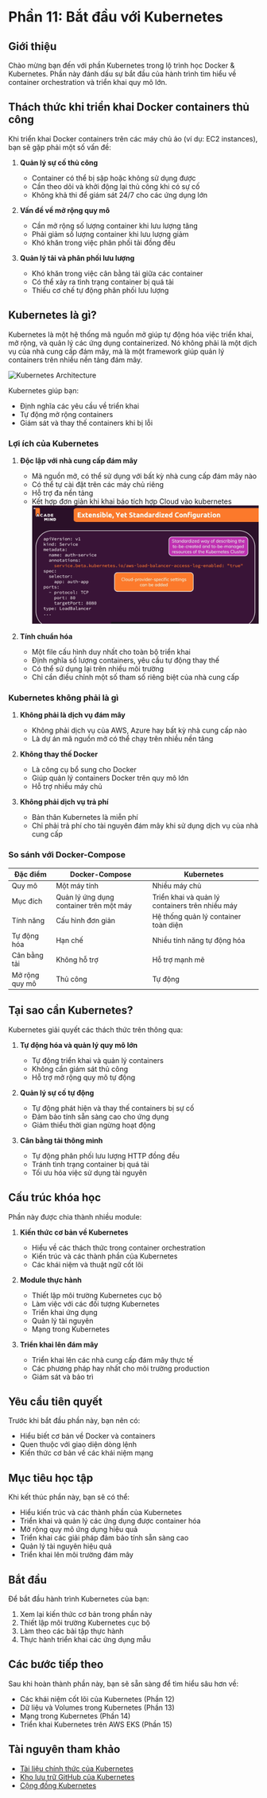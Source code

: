 # Phần 11: Bắt đầu với Kubernetes

## Giới thiệu

Chào mừng bạn đến với phần Kubernetes trong lộ trình học Docker & Kubernetes. Phần này đánh dấu sự bắt đầu của hành trình tìm hiểu về container orchestration và triển khai quy mô lớn.



## Thách thức khi triển khai Docker containers thủ công

Khi triển khai Docker containers trên các máy chủ ảo (ví dụ: EC2 instances), bạn sẽ gặp phải một số vấn đề:

1. **Quản lý sự cố thủ công**
   - Container có thể bị sập hoặc không sử dụng được
   - Cần theo dõi và khởi động lại thủ công khi có sự cố
   - Không khả thi để giám sát 24/7 cho các ứng dụng lớn

2. **Vấn đề về mở rộng quy mô**
   - Cần mở rộng số lượng container khi lưu lượng tăng
   - Phải giảm số lượng container khi lưu lượng giảm
   - Khó khăn trong việc phân phối tải đồng đều

3. **Quản lý tải và phân phối lưu lượng**
   - Khó khăn trong việc cân bằng tải giữa các container
   - Có thể xảy ra tình trạng container bị quá tải
   - Thiếu cơ chế tự động phân phối lưu lượng

## Kubernetes là gì?

Kubernetes là một hệ thống mã nguồn mở giúp tự động hóa việc triển khai, mở rộng, và quản lý các ứng dụng containerized. Nó không phải là một dịch vụ của nhà cung cấp đám mây, mà là một framework giúp quản lý containers trên nhiều nền tảng đám mây.

![Kubernetes Architecture](./images/kubernetes-architecture.png)

Kubernetes giúp bạn:
- Định nghĩa các yêu cầu về triển khai
- Tự động mở rộng containers
- Giám sát và thay thế containers khi bị lỗi


### Lợi ích của Kubernetes

1. **Độc lập với nhà cung cấp đám mây**
   - Mã nguồn mở, có thể sử dụng với bất kỳ nhà cung cấp đám mây nào
   - Có thể tự cài đặt trên các máy chủ riêng
   - Hỗ trợ đa nền tảng
   - Kết hợp đơn giản khi khai báo tích hợp Cloud vào kubernetes
   ![Kubernetes](./images/image.png)

2. **Tính chuẩn hóa**
   - Một file cấu hình duy nhất cho toàn bộ triển khai
   - Định nghĩa số lượng containers, yêu cầu tự động thay thế
   - Có thể sử dụng lại trên nhiều môi trường
   - Chỉ cần điều chỉnh một số tham số riêng biệt của nhà cung cấp

### Kubernetes không phải là gì

1. **Không phải là dịch vụ đám mây**
   - Không phải dịch vụ của AWS, Azure hay bất kỳ nhà cung cấp nào
   - Là dự án mã nguồn mở có thể chạy trên nhiều nền tảng

2. **Không thay thế Docker**
   - Là công cụ bổ sung cho Docker
   - Giúp quản lý containers Docker trên quy mô lớn
   - Hỗ trợ nhiều máy chủ

3. **Không phải dịch vụ trả phí**
   - Bản thân Kubernetes là miễn phí
   - Chỉ phải trả phí cho tài nguyên đám mây khi sử dụng dịch vụ của nhà cung cấp

### So sánh với Docker-Compose


| Đặc điểm | Docker-Compose | Kubernetes |
|----------|---------------|------------|
| Quy mô | Một máy tính | Nhiều máy chủ |
| Mục đích | Quản lý ứng dụng container trên một máy | Triển khai và quản lý containers trên nhiều máy |
| Tính năng | Cấu hình đơn giản | Hệ thống quản lý container toàn diện |
| Tự động hóa | Hạn chế | Nhiều tính năng tự động hóa |
| Cân bằng tải | Không hỗ trợ | Hỗ trợ mạnh mẽ |
| Mở rộng quy mô | Thủ công | Tự động |

## Tại sao cần Kubernetes?

Kubernetes giải quyết các thách thức trên thông qua:

1. **Tự động hóa và quản lý quy mô lớn**
   - Tự động triển khai và quản lý containers
   - Không cần giám sát thủ công
   - Hỗ trợ mở rộng quy mô tự động

2. **Quản lý sự cố tự động**
   - Tự động phát hiện và thay thế containers bị sự cố
   - Đảm bảo tính sẵn sàng cao cho ứng dụng
   - Giảm thiểu thời gian ngừng hoạt động

3. **Cân bằng tải thông minh**
   - Tự động phân phối lưu lượng HTTP đồng đều
   - Tránh tình trạng container bị quá tải
   - Tối ưu hóa việc sử dụng tài nguyên

## Cấu trúc khóa học

Phần này được chia thành nhiều module:

1. **Kiến thức cơ bản về Kubernetes**
   - Hiểu về các thách thức trong container orchestration
   - Kiến trúc và các thành phần của Kubernetes
   - Các khái niệm và thuật ngữ cốt lõi

2. **Module thực hành**
   - Thiết lập môi trường Kubernetes cục bộ
   - Làm việc với các đối tượng Kubernetes
   - Triển khai ứng dụng
   - Quản lý tài nguyên
   - Mạng trong Kubernetes

3. **Triển khai lên đám mây**
   - Triển khai lên các nhà cung cấp đám mây thực tế
   - Các phương pháp hay nhất cho môi trường production
   - Giám sát và bảo trì

## Yêu cầu tiên quyết

Trước khi bắt đầu phần này, bạn nên có:
- Hiểu biết cơ bản về Docker và containers
- Quen thuộc với giao diện dòng lệnh
- Kiến thức cơ bản về các khái niệm mạng

## Mục tiêu học tập

Khi kết thúc phần này, bạn sẽ có thể:
- Hiểu kiến trúc và các thành phần của Kubernetes
- Triển khai và quản lý các ứng dụng được container hóa
- Mở rộng quy mô ứng dụng hiệu quả
- Triển khai các giải pháp đảm bảo tính sẵn sàng cao
- Quản lý tài nguyên hiệu quả
- Triển khai lên môi trường đám mây

## Bắt đầu

Để bắt đầu hành trình Kubernetes của bạn:
1. Xem lại kiến thức cơ bản trong phần này
2. Thiết lập môi trường Kubernetes cục bộ
3. Làm theo các bài tập thực hành
4. Thực hành triển khai các ứng dụng mẫu

## Các bước tiếp theo

Sau khi hoàn thành phần này, bạn sẽ sẵn sàng để tìm hiểu sâu hơn về:
- Các khái niệm cốt lõi của Kubernetes (Phần 12)
- Dữ liệu và Volumes trong Kubernetes (Phần 13)
- Mạng trong Kubernetes (Phần 14)
- Triển khai Kubernetes trên AWS EKS (Phần 15)

## Tài nguyên tham khảo

- [Tài liệu chính thức của Kubernetes](https://kubernetes.io/docs/home/)
- [Kho lưu trữ GitHub của Kubernetes](https://github.com/kubernetes/kubernetes)
- [Cộng đồng Kubernetes](https://kubernetes.io/community/)
